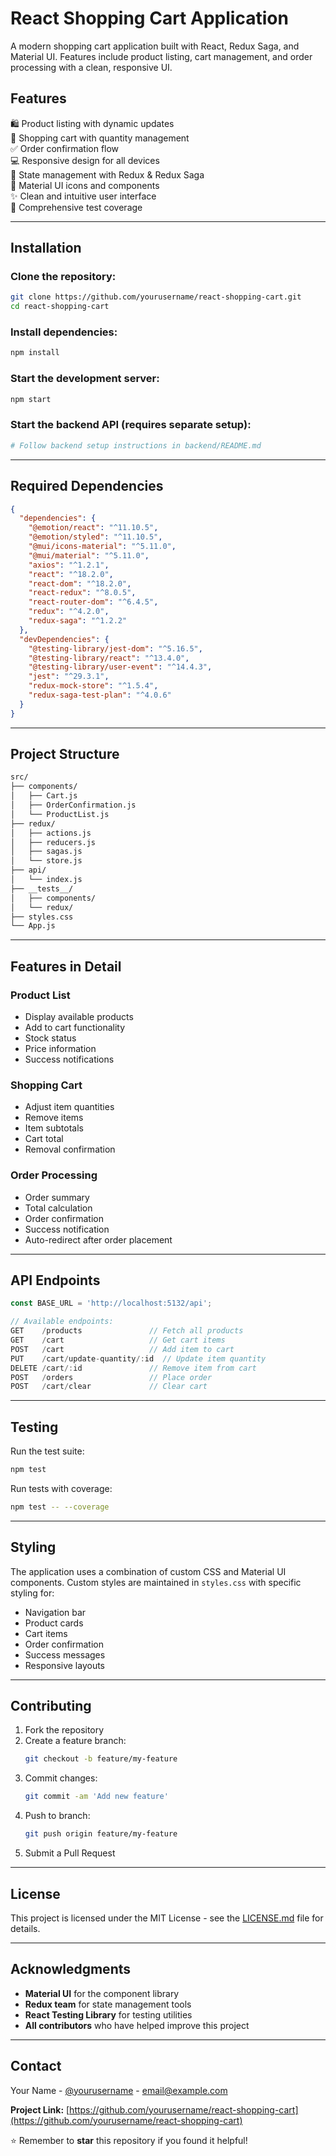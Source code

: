 # React Shopping Cart Application

A modern shopping cart application built with React, Redux Saga, and Material UI. Features include product listing, cart management, and order processing with a clean, responsive UI.

## Features

🛍️ Product listing with dynamic updates  
🛒 Shopping cart with quantity management  
✅ Order confirmation flow  
💻 Responsive design for all devices  
🎯 State management with Redux & Redux Saga  
🎨 Material UI icons and components  
✨ Clean and intuitive user interface  
🧪 Comprehensive test coverage  

---

## Installation

### Clone the repository:
```bash
git clone https://github.com/yourusername/react-shopping-cart.git
cd react-shopping-cart
```

### Install dependencies:
```bash
npm install
```

### Start the development server:
```bash
npm start
```

### Start the backend API (requires separate setup):
```bash
# Follow backend setup instructions in backend/README.md
```

---

## Required Dependencies

```json
{
  "dependencies": {
    "@emotion/react": "^11.10.5",
    "@emotion/styled": "^11.10.5",
    "@mui/icons-material": "^5.11.0",
    "@mui/material": "^5.11.0",
    "axios": "^1.2.1",
    "react": "^18.2.0",
    "react-dom": "^18.2.0",
    "react-redux": "^8.0.5",
    "react-router-dom": "^6.4.5",
    "redux": "^4.2.0",
    "redux-saga": "^1.2.2"
  },
  "devDependencies": {
    "@testing-library/jest-dom": "^5.16.5",
    "@testing-library/react": "^13.4.0",
    "@testing-library/user-event": "^14.4.3",
    "jest": "^29.3.1",
    "redux-mock-store": "^1.5.4",
    "redux-saga-test-plan": "^4.0.6"
  }
}
```

---

## Project Structure

```bash
src/
├── components/
│   ├── Cart.js
│   ├── OrderConfirmation.js
│   └── ProductList.js
├── redux/
│   ├── actions.js
│   ├── reducers.js
│   ├── sagas.js
│   └── store.js
├── api/
│   └── index.js
├── __tests__/
│   ├── components/
│   └── redux/
├── styles.css
└── App.js
```

---

## Features in Detail

### Product List
- Display available products
- Add to cart functionality
- Stock status
- Price information
- Success notifications

### Shopping Cart
- Adjust item quantities
- Remove items
- Item subtotals
- Cart total
- Removal confirmation

### Order Processing
- Order summary
- Total calculation
- Order confirmation
- Success notification
- Auto-redirect after order placement

---

## API Endpoints

```javascript
const BASE_URL = 'http://localhost:5132/api';

// Available endpoints:
GET    /products               // Fetch all products
GET    /cart                   // Get cart items
POST   /cart                   // Add item to cart
PUT    /cart/update-quantity/:id  // Update item quantity
DELETE /cart/:id               // Remove item from cart
POST   /orders                 // Place order
POST   /cart/clear             // Clear cart
```

---

## Testing

Run the test suite:
```bash
npm test
```

Run tests with coverage:
```bash
npm test -- --coverage
```

---

## Styling

The application uses a combination of custom CSS and Material UI components. Custom styles are maintained in `styles.css` with specific styling for:

- Navigation bar
- Product cards
- Cart items
- Order confirmation
- Success messages
- Responsive layouts

---

## Contributing

1. Fork the repository
2. Create a feature branch:
   ```bash
   git checkout -b feature/my-feature
   ```
3. Commit changes:
   ```bash
   git commit -am 'Add new feature'
   ```
4. Push to branch:
   ```bash
   git push origin feature/my-feature
   ```
5. Submit a Pull Request

---

## License

This project is licensed under the MIT License - see the [LICENSE.md](LICENSE.md) file for details.

---

## Acknowledgments

- **Material UI** for the component library  
- **Redux team** for state management tools  
- **React Testing Library** for testing utilities  
- **All contributors** who have helped improve this project  

---

## Contact

Your Name - [@yourusername](https://github.com/yourusername) - email@example.com

**Project Link:** [https://github.com/yourusername/react-shopping-cart](https://github.com/yourusername/react-shopping-cart)

⭐ Remember to **star** this repository if you found it helpful!
